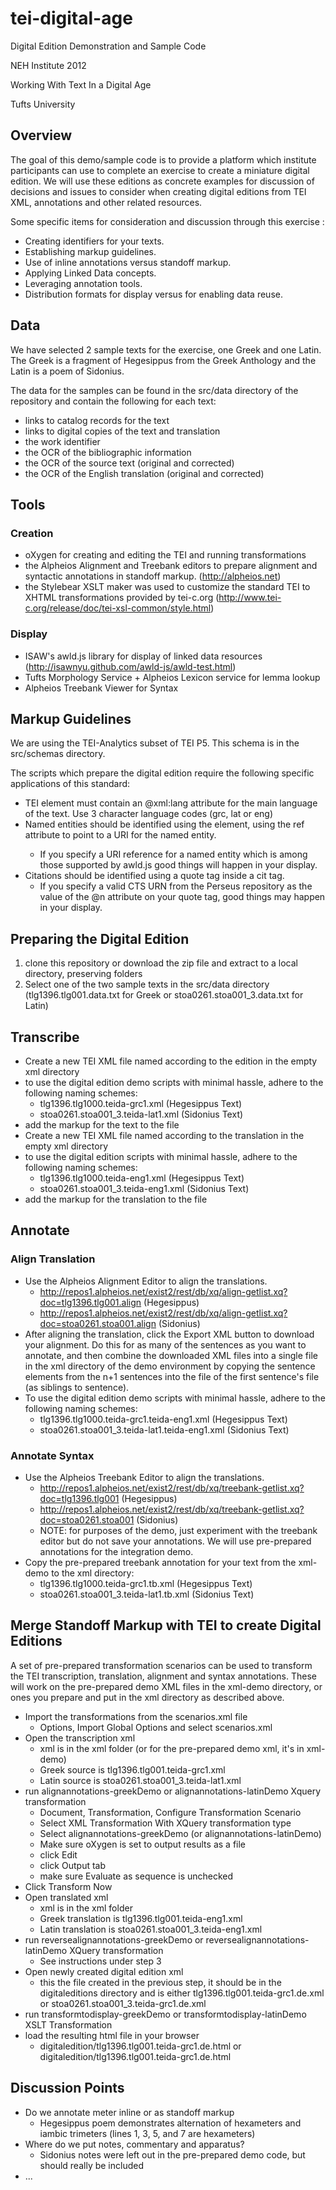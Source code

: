 # tei-digital-age

Digital Edition Demonstration and Sample Code 

NEH Institute 2012 

Working With Text In a Digital Age

Tufts University

## Overview

The goal of this demo/sample code is to provide a platform which institute participants can use to complete an exercise to create a miniature digital edition.  We will use
these editions as concrete examples for discussion of decisions and issues to consider when creating digital editions from TEI XML, annotations and other related resources.

Some specific items for consideration and discussion through this exercise :

* Creating identifiers for your texts.
* Establishing markup guidelines. 
* Use of inline annotations versus standoff markup.
* Applying Linked Data concepts.
* Leveraging annotation tools.
* Distribution formats for display versus for enabling data reuse.

## Data

We have selected 2 sample texts for the exercise, one Greek and one Latin. The Greek is a fragment of Hegesippus from the Greek Anthology and the Latin is a poem of Sidonius.  

The data for the samples can be found in the src/data directory of the repository and contain the following for each text:

* links to catalog records for the text
* links to digital copies of the text and translation
* the work identifier
* the OCR of the bibliographic information
* the OCR of the source text (original and corrected)
* the OCR of the English translation (original and corrected)


## Tools

### Creation
* oXygen for creating and editing the TEI and running transformations 
* the Alpheios Alignment and Treebank editors to prepare alignment and syntactic annotations in standoff markup. (http://alpheios.net)
* the Stylebear XSLT maker was used to customize the standard TEI to XHTML transformations provided by tei-c.org (http://www.tei-c.org/release/doc/tei-xsl-common/style.html)

### Display
* ISAW's awld.js library for display of linked data resources (http://isawnyu.github.com/awld-js/awld-test.html)
* Tufts Morphology Service + Alpheios Lexicon service for lemma lookup
* Alpheios Treebank Viewer for Syntax

## Markup Guidelines

We are using the TEI-Analytics subset of TEI P5. This schema is in the src/schemas directory.  

The scripts which prepare the digital edition require the following specific applications of this standard:

* TEI element must contain an @xml:lang attribute for the main language of the text. Use 3 character language codes (grc, lat or eng)
* Named entities should be identified using the <name/> element, using the ref attribute to point to a URI for the named entity.
  * If you specify a URI reference for a named entity which is among those supported by awld.js good things will happen in your display.
* Citations should be identified using a quote tag inside a cit tag.  
  * If you specify a valid CTS URN from the Perseus repository as the value of the @n attribute on your quote tag, good things may happen in your display.

## Preparing the Digital Edition

1. clone this repository or download the zip file and extract to a local directory, preserving folders
2. Select one of the two sample texts in the src/data directory (tlg1396.tlg001.data.txt for Greek or stoa0261.stoa001_3.data.txt for Latin)

##  Transcribe
* Create a new TEI XML file named according to the edition in the empty xml directory
* to use the digital edition demo scripts with minimal hassle, adhere to the following naming schemes:
  * tlg1396.tlg1000.teida-grc1.xml (Hegesippus Text)
  * stoa0261.stoa001_3.teida-lat1.xml (Sidonius Text)
* add the markup for the text to the file
* Create a new TEI XML file named according to the translation in the empty xml directory
* to use the digital edition scripts with minimal hassle, adhere to the following naming schemes:
  * tlg1396.tlg1000.teida-eng1.xml (Hegesippus Text)
  * stoa0261.stoa001_3.teida-eng1.xml (Sidonius Text)
* add the markup for the translation to the file

## Annotate

### Align Translation

* Use the Alpheios Alignment Editor to align the translations.
  * http://repos1.alpheios.net/exist2/rest/db/xq/align-getlist.xq?doc=tlg1396.tlg001.align (Hegesippus)
  * http://repos1.alpheios.net/exist2/rest/db/xq/align-getlist.xq?doc=stoa0261.stoa001.align (Sidonius)
* After aligning the translation, click the Export XML button to download your alignment.  Do this for as many of the sentences as you want to annotate, and then combine 
the downloaded XML files into a single file in the xml directory of the demo environment by copying the sentence elements from the n+1 sentences into the file of the first sentence's file (as siblings to sentence). 
* To use the digital edition demo scripts with minimal hassle, adhere to the following naming schemes:
  * tlg1396.tlg1000.teida-grc1.teida-eng1.xml (Hegesippus Text)
  * stoa0261.stoa001_3.teida-lat1.teida-eng1.xml (Sidonius Text)

### Annotate Syntax

* Use the Alpheios Treebank Editor to align the translations.
  * http://repos1.alpheios.net/exist2/rest/db/xq/treebank-getlist.xq?doc=tlg1396.tlg001 (Hegesippus)
  * http://repos1.alpheios.net/exist2/rest/db/xq/treebank-getlist.xq?doc=stoa0261.stoa001 (Sidonius)
  * NOTE: for purposes of the demo, just experiment with the treebank editor but do not save your annotations.  We will use pre-prepared annotations for the integration demo.
* Copy the pre-prepared treebank annotation for your text from the xml-demo to the xml directory:
  * tlg1396.tlg1000.teida-grc1.tb.xml (Hegesippus Text)
  * stoa0261.stoa001_3.teida-lat1.tb.xml (Sidonius Text)

## Merge Standoff Markup with TEI to create Digital Editions

A set of pre-prepared transformation scenarios can be used to transform the TEI transcription, translation, alignment and syntax annotations. These will work 
on the pre-prepared demo XML files in the xml-demo directory, or ones you prepare and put in the xml directory as described above.
* Import the transformations from the scenarios.xml file
  * Options, Import Global Options and select scenarios.xml
* Open the transcription xml
  * xml is in the xml folder (or for the pre-prepared demo xml, it's in xml-demo)
  * Greek source is tlg1396.tlg001.teida-grc1.xml
  * Latin source is stoa0261.stoa001_3.teida-lat1.xml
* run alignannotations-greekDemo or alignannotations-latinDemo Xquery transformation
  * Document, Transformation, Configure Transformation Scenario
  * Select XML Transformation With XQuery transformation type
  * Select alignannotations-greekDemo (or alignannotations-latinDemo)
  * Make sure oXygen is set to output results as a file
   * click Edit
   * click Output tab
   * make sure Evaluate as sequence is unchecked
* Click Transform Now
* Open translated xml
  * xml is in the xml folder
  * Greek translation is tlg1396.tlg001.teida-eng1.xml
  * Latin translation is stoa0261.stoa001_3.teida-eng1.xml
* run reversealignannotations-greekDemo or reversealignannotations-latinDemo XQuery transformation
  * See instructions under step 3
* Open newly created digital edition xml
  * this the file created in the previous step, it should be in the digitaleditions directory and is either tlg1396.tlg001.teida-grc1.de.xml or stoa0261.stoa001_3.teida-grc1.de.xml
* run transformtodisplay-greekDemo or transformtodisplay-latinDemo XSLT Transformation
* load the resulting html file in your browser
  * digitaledition/tlg1396.tlg001.teida-grc1.de.html or digitaledition/tlg1396.tlg001.teida-grc1.de.html 


## Discussion Points
* Do we annotate meter inline or as standoff markup
  * Hegesippus poem demonstrates alternation of hexameters and iambic trimeters (lines 1, 3, 5, and 7 are hexameters)
* Where do we put notes, commentary and apparatus?
  * Sidonius notes were left out in the pre-prepared demo code, but should really be included
* ...